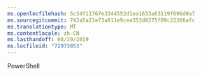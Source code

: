 ```yaml
---
ms.openlocfilehash: 5c34f11767e3344552d1ea1633a63119f696d0a7
ms.sourcegitcommit: 742a5a21e73a811e9cea353d8275f09c22366afc
ms.translationtype: MT
ms.contentlocale: zh-CN
ms.lasthandoff: 08/29/2019
ms.locfileid: "72973853"
---
```

PowerShell
